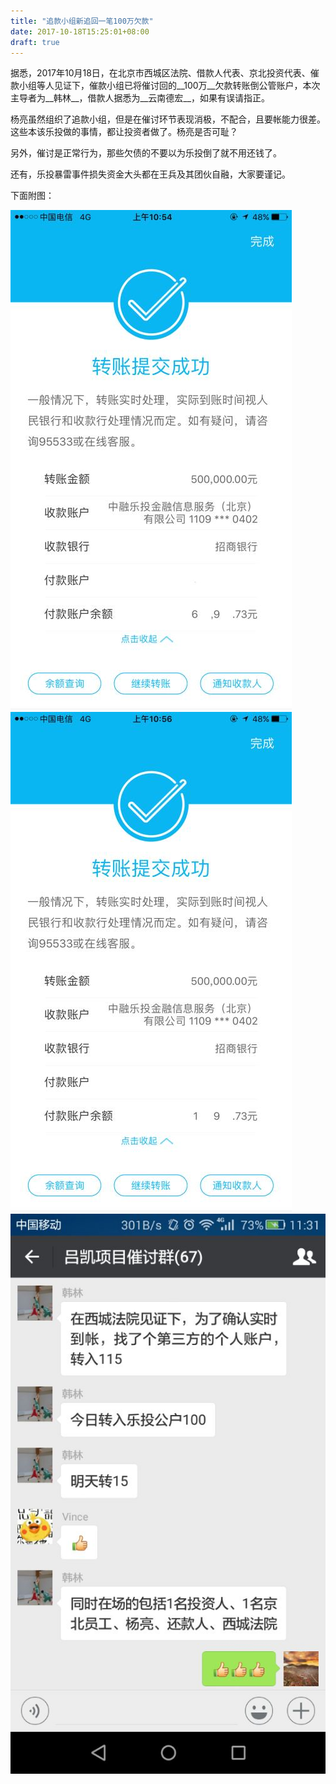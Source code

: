 ```yaml
---
title: "追款小组新追回一笔100万欠款"
date: 2017-10-18T15:25:01+08:00
draft: true
---
```


据悉，2017年10月18日，在北京市西城区法院、借款人代表、京北投资代表、催款小组等人见证下，催款小组已将催讨回的__100万__欠款转账倒公管账户，本次主导者为__韩林__，借款人据悉为__云南德宏__，如果有误请指正。

杨亮虽然组织了追款小组，但是在催讨环节表现消极，不配合，且要帐能力很差。这些本该乐投做的事情，都让投资者做了。杨亮是否可耻？

另外，催讨是正常行为，那些欠债的不要以为乐投倒了就不用还钱了。

还有，乐投暴雷事件损失资金大头都在王兵及其团伙自融，大家要谨记。

下面附图：

![](./1.jpg)
![](./2.jpg)
![](./3.jpg)
